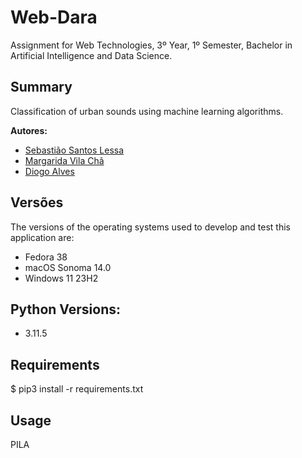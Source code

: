 # Web-Dara
Assignment for Web Technologies, 3º Year, 1º Semester, Bachelor in Artificial Intelligence and Data Science.

## Summary
Classification of urban sounds using machine learning algorithms.

**Autores:**
- [Sebastião Santos Lessa](https://github.com/seblessa/)
- [Margarida Vila Chã](https://github.com/margaridavc/)
- [Diogo Alves](https://github.com/digaso/)


## Versões
The versions of the operating systems used to develop and test this application are:

- Fedora 38
- macOS Sonoma 14.0
- Windows 11 23H2

## Python Versions:
- 3.11.5

## Requirements
$ pip3 install -r requirements.txt


## Usage

PILA